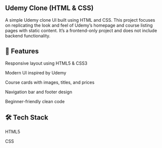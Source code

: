 ## Udemy Clone (HTML & CSS)

A simple Udemy clone UI built using HTML and CSS.
This project focuses on replicating the look and feel of Udemy’s homepage and course listing pages with static content.
It’s a frontend-only project and does not include backend functionality.

## 🚀 Features

Responsive layout using HTML5 & CSS3

Modern UI inspired by Udemy

Course cards with images, titles, and prices

Navigation bar and footer design

Beginner-friendly clean code


## 🛠 Tech Stack

HTML5

CSS
